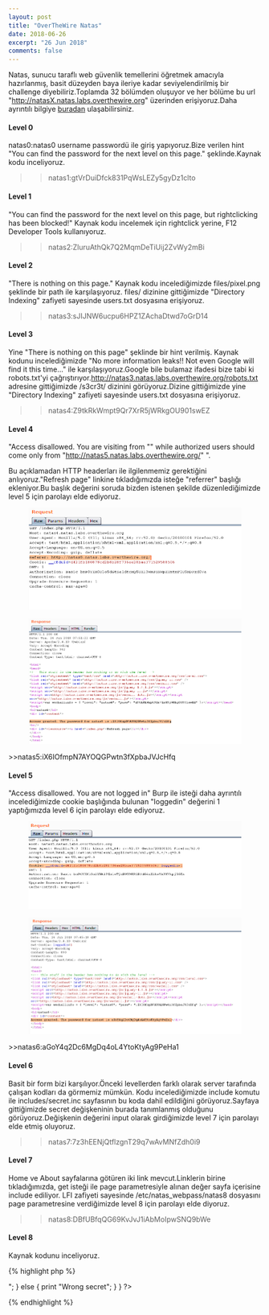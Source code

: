 ```yaml
---
layout: post
title: "OverTheWire Natas"
date: 2018-06-26
excerpt: "26 Jun 2018"
comments: false
---
```


Natas, sunucu taraflı web güvenlik temellerini öğretmek amacıyla hazırlanmış, basit düzeyden baya ileriye kadar seviyelendirilmiş bir challenge diyebiliriz.Toplamda 32 bölümden oluşuyor ve her bölüme bu url "http://natasX.natas.labs.overthewire.org" üzerinden erişiyoruz.Daha ayrıntılı bilgiye [buradan](http://overthewire.org/wargames/natas/) ulaşabilirsiniz.
#### Level 0
natas0:natas0 username passwordü ile giriş yapıyoruz.Bize verilen hint "You can find the password for the next level on this page." şeklinde.Kaynak kodu inceliyoruz.

>> natas1:gtVrDuiDfck831PqWsLEZy5gyDz1clto

#### Level 1
"You can find the password for the next level on this page, but rightclicking has been blocked!"
Kaynak kodu incelemek için rightclick yerine, F12 Developer Tools kullanıyoruz.
>> natas2:ZluruAthQk7Q2MqmDeTiUij2ZvWy2mBi

#### Level 2
"There is nothing on this page."
Kaynak kodu incelediğimizde files/pixel.png şeklinde bir path ile karşılaşıyoruz. files/ dizinine gittiğimizde "Directory Indexing" zafiyeti sayesinde users.txt dosyasına erişiyoruz.
>> natas3:sJIJNW6ucpu6HPZ1ZAchaDtwd7oGrD14

#### Level 3
Yine "There is nothing on this page" şeklinde bir hint verilmiş. Kaynak kodunu incelediğimizde "No more information leaks!! Not even Google will find it this time..." ile karşılaşıyoruz.Google bile bulamaz ifadesi bize tabi ki robots.txt'yi çağrıştırıyor.http://natas3.natas.labs.overthewire.org/robots.txt adresine gittiğimizde /s3cr3t/ dizinini görüyoruz.Dizine gittiğimizde yine "Directory Indexing" zafiyeti sayesinde users.txt dosyasına erişiyoruz.
>> natas4:Z9tkRkWmpt9Qr7XrR5jWRkgOU901swEZ

#### Level 4
"Access disallowed. You are visiting from "" while authorized users should come only from "http://natas5.natas.labs.overthewire.org/" ".

Bu açıklamadan HTTP headerları ile ilgilenmemiz gerektiğini anlıyoruz."Refresh page" linkine tıkladığımızda isteğe "referrer" başlığı ekleniyor.Bu başlık değerini soruda bizden istenen şekilde düzenlediğimizde level 5 için parolayı elde ediyoruz.
<figure>
<img src="/assets/img/natas/natas41.png">
</figure>
<figure>
<img src="/assets/img/natas/natas42.png">
</figure>
>>natas5:iX6IOfmpN7AYOQGPwtn3fXpbaJVJcHfq

#### Level 5
"Access disallowed. You are not logged in" 
Burp ile isteği daha ayrıntılı incelediğimizde cookie başlığında bulunan "loggedin" değerini 1 yaptığımızda level 6 için parolayı elde ediyoruz.
<figure>
<img src="/assets/img/natas/natas51">
</figure>
<figure>
<img src="/assets/img/natas/natas52.png">
</figure>
>>natas6:aGoY4q2Dc6MgDq4oL4YtoKtyAg9PeHa1

#### Level 6
Basit bir form bizi karşılıyor.Önceki levellerden farklı olarak server tarafında çalışan kodları da görmemiz mümkün. Kodu incelediğimizde include komutu ile includes/secret.inc sayfasının bu koda dahil edildiğini görüyoruz.Sayfaya gittiğimizde secret değişkeninin burada tanımlanmış olduğunu görüyoruz.Değişkenin değerini input olarak girdiğimizde level 7 için parolayı elde etmiş oluyoruz.

>> natas7:7z3hEENjQtflzgnT29q7wAvMNfZdh0i9

#### Level 7

Home ve About sayfalarına götüren iki link mevcut.Linklerin birine tıkladığımızda, get isteği  ile page parametresiyle alınan değer sayfa içerisine include ediliyor. LFI zafiyeti sayesinde /etc/natas_webpass/natas8 dosyasını page parametresine verdiğimizde level 8 için parolayı elde diyoruz.
>> natas8:DBfUBfqQG69KvJvJ1iAbMoIpwSNQ9bWe

#### Level 8
Kaynak kodunu inceliyoruz.

{% highlight php %}

<?

$encodedSecret = "3d3d516343746d4d6d6c315669563362";

function encodeSecret($secret) {
    return bin2hex(strrev(base64_encode($secret)));
}

if(array_key_exists("submit", $_POST)) {
    if(encodeSecret($_POST['secret']) == $encodedSecret) {
    print "Access granted. The password for natas9 is <censored>";
    } else {
    print "Wrong secret";
    }
}
?>
{% endhighlight %}
